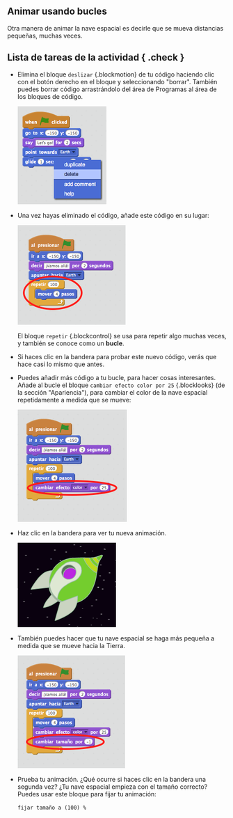 ## Animar usando bucles

Otra manera de animar la nave espacial es decirle que se mueva distancias pequeñas, muchas veces.

## Lista de tareas de la actividad { .check }

+ Elimina el bloque `deslizar` {.blockmotion} de tu código haciendo clic con el botón derecho en el bloque y seleccionando "borrar". También puedes borrar código arrastrándolo del área de Programas al área de los bloques de código.

	![screenshot](images/space-delete-glide.png)

+ Una vez hayas eliminado el código, añade este código en su lugar:

	![screenshot](images/space-loop.png)

	El bloque `repetir` {.blockcontrol} se usa para repetir algo muchas veces, y también se conoce como un __bucle__.

+ Si haces clic en la bandera para probar este nuevo código, verás que hace casi lo mismo que antes.

+ Puedes añadir más código a tu bucle, para hacer cosas interesantes. Añade al bucle el bloque `cambiar efecto color por 25` {.blocklooks} (de la sección "Apariencia"), para cambiar el color de la nave espacial repetidamente a medida que se mueve:

	![screenshot](images/space-colour.png)

+ Haz clic en la bandera para ver tu nueva animación.

	![screenshot](images/space-colour-test.png)

+ También puedes hacer que tu nave espacial se haga más pequeña a medida que se mueve hacia la Tierra.

	![screenshot](images/space-size.png)

+ Prueba tu animación. ¿Qué ocurre si haces clic en la bandera una segunda vez? ¿Tu nave espacial empieza con el tamaño correcto? Puedes usar este bloque para fijar tu animación:

	```scratch
	fijar tamaño a (100) %
	```